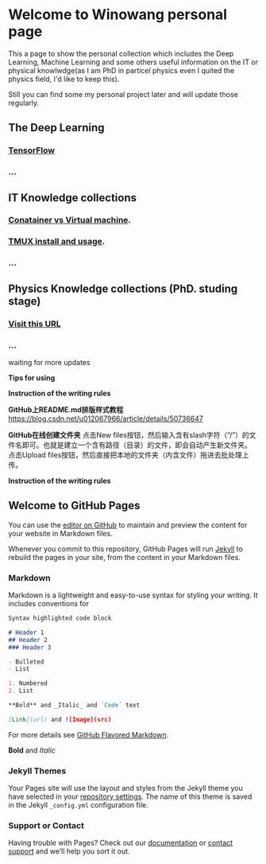 


# Welcome to Winowang personal page


This a page to show the personal collection which includes the Deep Learning, Machine Learning and some others useful information on the IT or physical knowlwdge(as I am PhD in particel physics even I quited the physics field, I'd like to keep this).

Still you can find some my personal project later and will update those regularly. 

## The Deep Learning 
 ### [TensorFlow](https://github.com/Winowang/Winowang.github.io/blob/master/Deep%20Learning/TensorFlow/BasicInfo.md)
 ### ...
 
 
 
## IT Knowledge collections
 ### [Conatainer vs Virtual machine](https://github.com/Winowang/Winowang.github.io/blob/master/IT/Container_vs_VM.md).
 
 ### [TMUX install and usage](https://github.com/Winowang/Winowang.github.io/blob/master/IT/Tmux.md).
 ### ...
 
 

## Physics Knowledge collections (PhD. studing stage)
 ### [Visit this URL](https://github.com/Winowang/Winowang.github.io/tree/master/Physics)
 ### ...
 
  
 waiting for more updates


**Tips for using**

**Instruction of the writing rules**

**GitHub上README.md排版样式教程**
https://blog.csdn.net/u012067966/article/details/50736647


**GitHub在线创建文件夹**
点击New files按钮，然后输入含有slash字符（“/”）的文件名即可。也就是建立一个含有路径（目录）的文件，即会自动产生新文件夹。
点击Upload files按钮，然后直接把本地的文件夹（内含文件）拖进去批处理上传。

**Instruction of the writing rules**


## Welcome to GitHub Pages

You can use the [editor on GitHub](https://github.com/Winowang/Winowang.github.io/edit/master/README.md) to maintain and preview the content for your website in Markdown files.

Whenever you commit to this repository, GitHub Pages will run [Jekyll](https://jekyllrb.com/) to rebuild the pages in your site, from the content in your Markdown files.

### Markdown

Markdown is a lightweight and easy-to-use syntax for styling your writing. It includes conventions for

```markdown
Syntax highlighted code block

# Header 1
## Header 2
### Header 3

- Bulleted
- List

1. Numbered
2. List

**Bold** and _Italic_ and `Code` text

[Link](url) and ![Image](src)
```

For more details see [GitHub Flavored Markdown](https://guides.github.com/features/mastering-markdown/).


**Bold** and _Italic_


### Jekyll Themes

Your Pages site will use the layout and styles from the Jekyll theme you have selected in your [repository settings](https://github.com/Winowang/Winowang.github.io/settings). The name of this theme is saved in the Jekyll `_config.yml` configuration file.

### Support or Contact

Having trouble with Pages? Check out our [documentation](https://help.github.com/categories/github-pages-basics/) or [contact support](https://github.com/contact) and we’ll help you sort it out.
